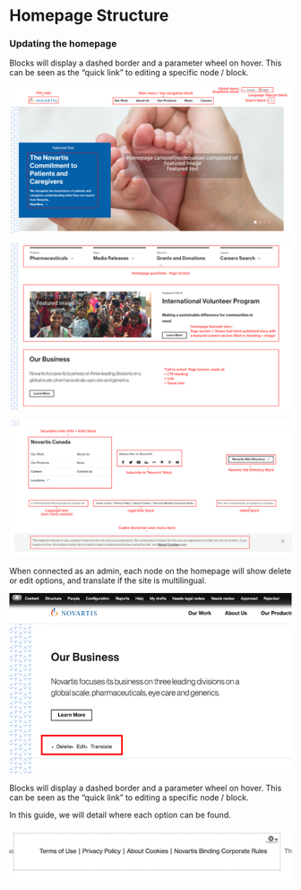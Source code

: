 # Homepage Structure

### Updating the homepage

Blocks will display a dashed border and a parameter wheel on hover. This can be seen as the “quick link” to editing a specific node / block.


![](../../.gitbook/assets/home_struture1.png)

![](../../.gitbook/assets/home_struture2.png)

![](../../.gitbook/assets/home_struture3.png)





When connected as an admin, each node on the homepage will show delete or edit options, and translate if the site is multilingual. 


![](../../.gitbook/assets/our_business.png)

Blocks will display a dashed border and a parameter wheel on hover. This can be seen as the “quick link” to editing a specific node / block.


In this guide, we will detail where each option can be found. 

![](../../.gitbook/assets/terms.png)



